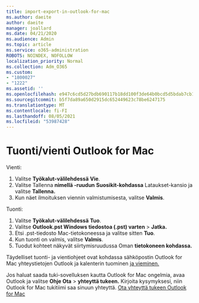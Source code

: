 ```yaml
---
title: import-export-in-outlook-for-mac
ms.author: daeite
author: daeite
manager: joallard
ms.date: 04/21/2020
ms.audience: Admin
ms.topic: article
ms.service: o365-administration
ROBOTS: NOINDEX, NOFOLLOW
localization_priority: Normal
ms.collection: Adm_O365
ms.custom:
- "1800027"
- "1222"
ms.assetid: ''
ms.openlocfilehash: e947c6cd5d27bdb690117b18dd100f3de64b0bcd5d5bdab7cb1eeca355ef4489
ms.sourcegitcommit: b5f7da89a650d2915dc652449623c78be6247175
ms.translationtype: MT
ms.contentlocale: fi-FI
ms.lasthandoff: 08/05/2021
ms.locfileid: "53987428"
---
```

# <a name="importexport-in-outlook-for-mac"></a>Tuonti/vienti Outlook for Mac 

Vienti:
1. Valitse **Työkalut-välilehdessä** **Vie**.
2. Valitse Tallenna **nimellä -ruudun** **Suosikit-kohdassa** Lataukset-kansio ja valitse **Tallenna.** 
3. Kun näet ilmoituksen viennin valmistumisesta, valitse **Valmis**.

Tuonti:
1. Valitse **Työkalut-välilehdessä** **Tuo**.
2. Valitse **Outlook.pst Windows tiedostoa (.pst) varten**  >  **Jatka.**
3. Etsi .pst-tiedosto Mac-tietokoneessa ja valitse sitten **Tuo**.
4. Kun tuonti on valmis, valitse **Valmis**.
5. Tuodut kohteet näkyvät siirtymisruudussa Oman **tietokoneen kohdassa.**

Täydelliset tuonti- ja vientiohjeet ovat kohdassa sähköpostin Outlook for Mac yhteystietojen Outlook ja kalenterin tuominen [ja vieminen.](https://support.office.com/article/92577192-3881-4502-b79d-c3bbada6c8ef#ID0EAACAAA=Mac) 

Jos haluat saada tuki-sovelluksen kautta Outlook for Mac ongelmia, avaa Outlook ja valitse **Ohje Ota**  >  **yhteyttä tukeen.** Kirjoita kysymyksesi, niin Outlook for Mac tukitiimi saa sinuun yhteyttä. [Ota yhteyttä tukeen Outlook for Mac](https://support.microsoft.com/office/contact-support-within-outlook-for-mac-d0410177-8e65-4487-93f7-206a3a3d71a8)